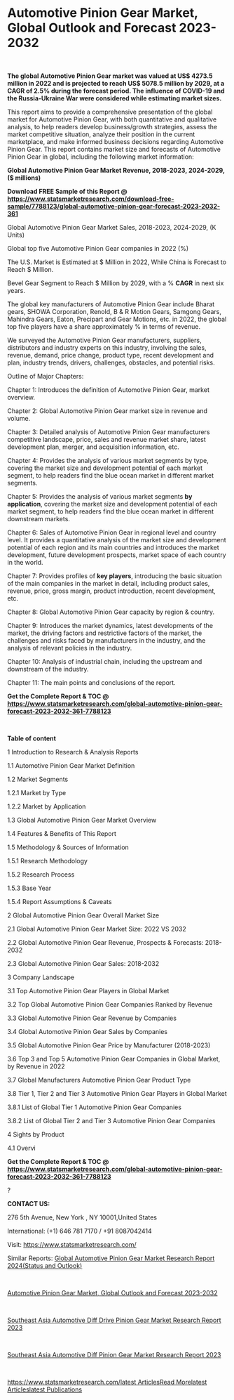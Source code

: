 <h1>Automotive Pinion Gear Market, Global Outlook and Forecast 2023-2032</h1><br/><p><strong>The global Automotive Pinion Gear market was valued at US$ 4273.5 million in 2022 and is projected to reach US$ 5078.5 million by 2029, at a <strong>CAGR</strong> of 2.5% during the forecast period. The influence of COVID-19 and the Russia-Ukraine War were considered while estimating market sizes.</strong></p>
 
 
 
 <p>This report aims to provide a comprehensive presentation of the global market for Automotive Pinion Gear, with both quantitative and qualitative analysis, to help readers develop business/growth strategies, assess the market competitive situation, analyze their position in the current marketplace, and make informed business decisions regarding Automotive Pinion Gear. This report contains market size and forecasts of Automotive Pinion Gear in global, including the following market information:</p>
 
 
 
 <p><strong>Global Automotive Pinion Gear Market Revenue, 2018-2023, 2024-2029, ($ millions)</strong></p>
 
 
 
 <p><strong>Download FREE Sample of this Report @ <a href="https://www.statsmarketresearch.com/download-free-sample/7788123/global-automotive-pinion-gear-forecast-2023-2032-361">https://www.statsmarketresearch.com/download-free-sample/7788123/global-automotive-pinion-gear-forecast-2023-2032-361</a></strong></p>
 
 
 
 <p>Global Automotive Pinion Gear Market Sales, 2018-2023, 2024-2029, (K Units)</p>
 
 
 
 <p>Global top five Automotive Pinion Gear companies in 2022 (%)</p>
 
 
 
 <p>The U.S. Market is Estimated at $ Million in 2022, While China is Forecast to Reach $ Million.</p>
 
 
 
 <p>Bevel Gear Segment to Reach $ Million by 2029, with a % <strong>CAGR</strong> in next six years.</p>
 
 
 
 <p>The global key manufacturers of Automotive Pinion Gear include Bharat gears, SHOWA Corporation, Renold, B & R Motion Gears, Samgong Gears, Mahindra Gears, Eaton, Precipart and Gear Motions, etc. in 2022, the global top five players have a share approximately % in terms of revenue.</p>
 
 
 
 <p>We surveyed the Automotive Pinion Gear manufacturers, suppliers, distributors and industry experts on this industry, involving the sales, revenue, demand, price change, product type, recent development and plan, industry trends, drivers, challenges, obstacles, and potential risks.</p>
 
 
 
 <p>Outline of Major Chapters:</p>
 
 
 
 <p>Chapter 1: Introduces the definition of Automotive Pinion Gear, market overview.</p>
 
 
 
 <p>Chapter 2: Global Automotive Pinion Gear market size in revenue and volume.</p>
 
 
 
 <p>Chapter 3: Detailed analysis of Automotive Pinion Gear manufacturers competitive landscape, price, sales and revenue market share, latest development plan, merger, and acquisition information, etc.</p>
 
 
 
 <p>Chapter 4: Provides the analysis of various market segments by type, covering the market size and development potential of each market segment, to help readers find the blue ocean market in different market segments.</p>
 
 
 
 <p>Chapter 5: Provides the analysis of various market segments <strong>by application</strong>, covering the market size and development potential of each market segment, to help readers find the blue ocean market in different downstream markets.</p>
 
 
 
 <p>Chapter 6: Sales of Automotive Pinion Gear in regional level and country level. It provides a quantitative analysis of the market size and development potential of each region and its main countries and introduces the market development, future development prospects, market space of each country in the world.</p>
 
 
 
 <p>Chapter 7: Provides profiles of <strong>key players</strong>, introducing the basic situation of the main companies in the market in detail, including product sales, revenue, price, gross margin, product introduction, recent development, etc.</p>
 
 
 
 <p>Chapter 8: Global Automotive Pinion Gear capacity by region & country.</p>
 
 
 
 <p>Chapter 9: Introduces the market dynamics, latest developments of the market, the driving factors and restrictive factors of the market, the challenges and risks faced by manufacturers in the industry, and the analysis of relevant policies in the industry.</p>
 
 
 
 <p>Chapter 10: Analysis of industrial chain, including the upstream and downstream of the industry.</p>
 
 
 
 <p>Chapter 11: The main points and conclusions of the report.</p>
 
 
 
 <div><b>Get the Complete Report & TOC @ <a href="https://www.statsmarketresearch.com/global-automotive-pinion-gear-forecast-2023-2032-361-7788123">https://www.statsmarketresearch.com/global-automotive-pinion-gear-forecast-2023-2032-361-7788123</a></b></div>
 
 
 
 <p><br />
 
 <b>Table of content</b></p>
 
 
 
 <p>1 Introduction to Research & Analysis Reports<br />
 
 1.1 Automotive Pinion Gear Market Definition<br />
 
 1.2 Market Segments<br />
 
 1.2.1 Market by Type<br />
 
 1.2.2 Market by Application<br />
 
 1.3 Global Automotive Pinion Gear Market Overview<br />
 
 1.4 Features & Benefits of This Report<br />
 
 1.5 Methodology & Sources of Information<br />
 
 1.5.1 Research Methodology<br />
 
 1.5.2 Research Process<br />
 
 1.5.3 Base Year<br />
 
 1.5.4 Report Assumptions & Caveats<br />
 
 2 Global Automotive Pinion Gear Overall Market Size<br />
 
 2.1 Global Automotive Pinion Gear Market Size: 2022 VS 2032<br />
 
 2.2 Global Automotive Pinion Gear Revenue, Prospects & Forecasts: 2018-2032<br />
 
 2.3 Global Automotive Pinion Gear Sales: 2018-2032<br />
 
 3 Company Landscape<br />
 
 3.1 Top Automotive Pinion Gear Players in Global Market<br />
 
 3.2 Top Global Automotive Pinion Gear Companies Ranked by Revenue<br />
 
 3.3 Global Automotive Pinion Gear Revenue by Companies<br />
 
 3.4 Global Automotive Pinion Gear Sales by Companies<br />
 
 3.5 Global Automotive Pinion Gear Price by Manufacturer (2018-2023)<br />
 
 3.6 Top 3 and Top 5 Automotive Pinion Gear Companies in Global Market, by Revenue in 2022<br />
 
 3.7 Global Manufacturers Automotive Pinion Gear Product Type<br />
 
 3.8 Tier 1, Tier 2 and Tier 3 Automotive Pinion Gear Players in Global Market<br />
 
 3.8.1 List of Global Tier 1 Automotive Pinion Gear Companies<br />
 
 3.8.2 List of Global Tier 2 and Tier 3 Automotive Pinion Gear Companies<br />
 
 4 Sights by Product<br />
 
 4.1 Overvi</p>
 
 
 
 <div><b>Get the Complete Report & TOC @ <a href="https://www.statsmarketresearch.com/global-automotive-pinion-gear-forecast-2023-2032-361-7788123">https://www.statsmarketresearch.com/global-automotive-pinion-gear-forecast-2023-2032-361-7788123</a></b></div>
 
 
 
 <p>? </p>
 
 
 
 <p><b>CONTACT US:</b><br />
 
 276 5th Avenue, New York , NY 10001,United States<br />
 
 International: (+1) 646 781 7170 / +91 8087042414<br />
 
 Visit: <a href="https://www.statsmarketresearch.com/">https://www.statsmarketresearch.com/</a><br />
 
 Similar Reports: <a href="https://www.statsmarketresearch.com/global-automotive-pinion-gear-forecast-2023-2032-361-7788123">Global Automotive Pinion Gear Market Research Report 2024(Status and Outlook)</a><br />
 
 <br />
 
 <a href="https://www.statsmarketresearch.com/global-automotive-pinion-gear-forecast-2023-2032-361-7788123">Automotive Pinion Gear Market, Global Outlook and Forecast 2023-2032</a><br />
 
 <br />
 
 <a href="https://www.statsmarketresearch.com/global-automotive-pinion-gear-forecast-2023-2032-361-7788123">Southeast Asia Automotive Diff Drive Pinion Gear Market Research Report 2023</a><br />
 
 <br />
 
 <a href="https://www.statsmarketresearch.com/global-automotive-pinion-gear-forecast-2023-2032-361-7788123">Southeast Asia Automotive Diff Pinion Gear Market Research Report 2023</a><br />
 
 <br />
 
 <a href="https://gyeongbokgung.com">https://www.statsmarketresearch.com/</a><a href="https://hallyeomaritime.com">latest Articles</a><a href="https://jingwansa.com">Read More</a><a href="https://nguoiviet.jp/">latest Articles</a><a href="https://www.intelmarketresearch.com/">latest Publications</a></p>